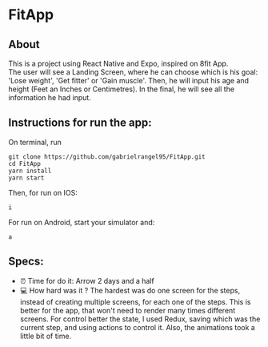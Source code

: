 # FitApp

## About
This is a project using React Native and Expo, inspired on 8fit App.
<br/>
The user will see a Landing Screen, where he can choose which is his goal: 'Lose weight', 'Get fitter' or 'Gain muscle'.
Then, he will input his age and height (Feet an Inches or Centimetres).
In the final, he will see all the information he had input.

## Instructions for run the app:
On terminal, run 
```
git clone https://github.com/gabrielrangel95/FitApp.git
cd FitApp
yarn install
yarn start
```
Then, for run on IOS:
```
i
```
For run on Android, start your simulator and:
```
a
```

## Specs:
* :alarm_clock: Time for do it: Arrow 2 days and a half
* :computer: How hard was it ? The hardest was do one screen for the steps, instead of creating multiple screens, for each one of the steps. This is better for the app, that won't need to render many times different screens. For control better the state, I used Redux, saving which was the current step, and using actions to control it. Also, the animations took a little bit of time.
